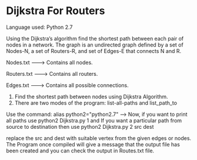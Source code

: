 # Dijkstra For Routers
Language used: Python 2.7


Using the Dijkstra’s algorithm find the shortest path between each pair of nodes in a network. The graph is an undirected graph defined by a set of Nodes-N, a set of Routers-R, and set of Edges-E that connects N and R.

Nodes.txt ---> Contains all nodes.

Routers.txt ---> Contains all routers.

Edges.txt ---> Contains all possible connections.


1) Find the shortest path between nodes using Dijkstra Algorithm.
2) There are two modes of the program: list-all-paths and list_path_to


	
 Use the command: alias python2="python2.7"
--> Now, if you want to print all paths use python2 Dijkstra.py 1 and If you want a particular path from source to destination then use python2 Dijkstra.py 2 src dest 


replace the src and dest with suitable vertex from the given edges or nodes. 
The Program once compiled will give a message that the output file has been created and you can check the output in Routes.txt file.
